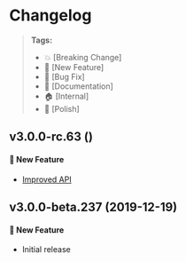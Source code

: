 Changelog
=========

> **Tags:**
> - :boom:       [Breaking Change]
> - :rocket:     [New Feature]
> - :bug:        [Bug Fix]
> - :memo:       [Documentation]
> - :house:      [Internal]
> - :nail_care:  [Polish]

## v3.0.0-rc.63 ()

#### :rocket: New Feature

* [Improved API](https://github.com/V4Fire/Client/issues/168)

## v3.0.0-beta.237 (2019-12-19)

#### :rocket: New Feature

* Initial release
